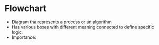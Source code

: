 # Flowchart
- Diagram tha represents a process or an algorithm
- Has various boxes with different meaning connected to define specific logic.
- Importance:
